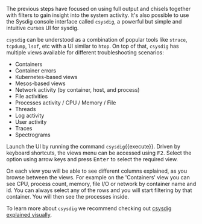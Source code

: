 The previous steps have focused on using full output and chisels together with filters to gain insight into the system activity. It's also possible to use the Sysdig console interface called `csysdig`, a powerful but simple and intuitive curses UI for sysdig.

`csysdig` can be understood as a combination of popular tools like `strace`, `tcpdump`, `lsof`, etc with a UI similar to `htop`. On top of that, `csysdig` has multiple views available for different troubleshooting scenarios:

- Containers
- Container errors
- Kubernetes-based views
- Mesos-based views
- Network activity (by container, host, and process)
- File activities
- Processes activity / CPU / Memory / File
- Threads
- Log activity
- User activity
- Traces
- Spectrograms

Launch the UI by running the command `csysdig`{{execute}}. Driven by keyboard shortcuts, the views menu can be accessed using <kbd>F2</kbd>. Select the option using arrow keys and press <kbd>Enter</kbd> to select the required view.

On each view you will be able to see different columns explained, as you browse between the views. For example on the 'Containers' view you can see CPU, process count, memory, file I/O or network by container name and id. You can always select any of the rows and you will start filtering by that container. You will then see the processes inside.

To learn more about `csysdig` we recommend checking out [csysdig explained visually](https://sysdig.com/blog/csysdig-explained-visually/).
